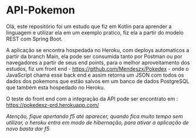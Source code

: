 # API-Pokemon

Olá, este repositório foi um estudo que fiz em Kotlin para aprender a linguagem e utilizar ela em um exemplo pratico, fiz ela a partir do modelo REST com Spring Boot.

A aplicação se encontra hospedada no Heroku, com deploys automaticos a partir da branch Main, ela pode ser consumida tanto por Postman ou por navegadores a partir de seus end points, para o melhor aproveitamento dos estudos, fiz um front end - https://github.com/Mendeszx/Pokedex - onde o JavaScript chama esse back end e assim retorna um JSON com todos os dados dos pokemons que estão salvos em um banco de dados PostgreSQL que também esta hospedado no Heroku.

O teste do front end com a integração da API pode ser encontrato em : https://pokedexz-prd.herokuapp.com/

*Atenção, fique apertando f5 até aparecer, quando fica muito tempo sem utilizar, o heroku entra em modo de hibernação, para ativar a aplicação de novo basta dar f5*
